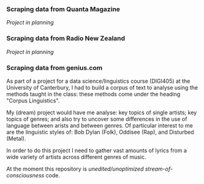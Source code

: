### Scraping data from Quanta Magazine

 *Project in planning*

### Scraping data from Radio New Zealand
 
 *Project in planning*
 
### Scraping data from genius.com

As part of a project for a data science/linguistics course (DIGI405) at the University of Canterbury, I had to build a corpus of text to analyse using the methods taught in the class: these methods come under the heading "Corpus Linguistics".

My (dream) project would have me analyse: key topics of single artists; key topics of genres; and also try to uncover some differences in the use of language between arists and between genres. Of particular interest to me are the linguistic styles of: Bob Dylan (Folk), Oddisee (Rap), and Disturbed (Metal).

In order to do this project I need to gather vast amounts of lyrics from a wide variety of artists across different genres of music. 
 
At the moment this repository is *unedited/unoptimized stream-of-consciousness* code. 


